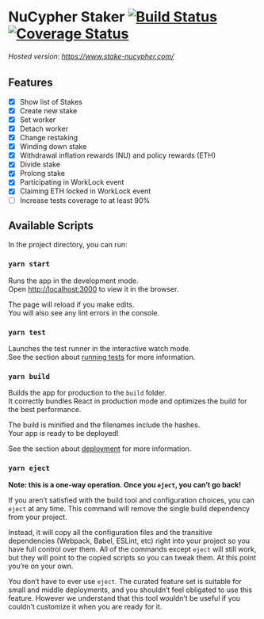 # NuCypher Staker [![Build Status](https://travis-ci.com/cryptoseal86/stake-nucypher.svg?branch=master)](https://travis-ci.com/cryptoseal86/stake-nucypher) [![Coverage Status](https://coveralls.io/repos/github/cryptoseal86/stake-nucypher/badge.svg?branch=master&source=github)](https://coveralls.io/github/cryptoseal86/stake-nucypher?branch=master)

###### Hosted version: https://www.stake-nucypher.com/

## Features

  - [x] Show list of Stakes
  - [x] Create new stake
  - [x] Set worker
  - [x] Detach worker
  - [x] Change restaking
  - [X] Winding down stake
  - [X] Withdrawal inflation rewards (NU) and policy rewards (ETH)
  - [X] Divide stake
  - [X] Prolong stake
  - [X] Participating in WorkLock event
  - [X] Claiming ETH locked in WorkLock event
  - [ ] Increase tests coverage to at least 90%

## Available Scripts

In the project directory, you can run:

### `yarn start`

Runs the app in the development mode.<br />
Open [http://localhost:3000](http://localhost:3000) to view it in the browser.

The page will reload if you make edits.<br />
You will also see any lint errors in the console.

### `yarn test`

Launches the test runner in the interactive watch mode.<br />
See the section about [running tests](https://facebook.github.io/create-react-app/docs/running-tests) for more information.

### `yarn build`

Builds the app for production to the `build` folder.<br />
It correctly bundles React in production mode and optimizes the build for the best performance.

The build is minified and the filenames include the hashes.<br />
Your app is ready to be deployed!

See the section about [deployment](https://facebook.github.io/create-react-app/docs/deployment) for more information.

### `yarn eject`

**Note: this is a one-way operation. Once you `eject`, you can’t go back!**

If you aren’t satisfied with the build tool and configuration choices, you can `eject` at any time. This command will remove the single build dependency from your project.

Instead, it will copy all the configuration files and the transitive dependencies (Webpack, Babel, ESLint, etc) right into your project so you have full control over them. All of the commands except `eject` will still work, but they will point to the copied scripts so you can tweak them. At this point you’re on your own.

You don’t have to ever use `eject`. The curated feature set is suitable for small and middle deployments, and you shouldn’t feel obligated to use this feature. However we understand that this tool wouldn’t be useful if you couldn’t customize it when you are ready for it.

